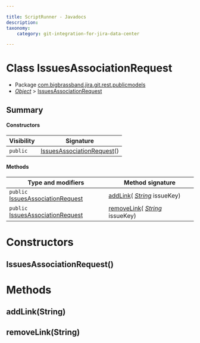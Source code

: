 ```yaml
---

title: ScriptRunner - Javadocs
description:
taxonomy:
    category: git-integration-for-jira-data-center

---
```


# Class IssuesAssociationRequest

* Package [com.bigbrassband.jira.git.rest.publicmodels](#)
*  *[Object](https://docs.oracle.com/javase/8/docs/api/java/lang/Object.html)*  \> [IssuesAssociationRequest](#)



## Summary
#### Constructors
| Visibility | Signature |
| --- | --- |
| `public` | [IssuesAssociationRequest](#issuesassociationrequest)() |

#### Methods
| Type and modifiers | Method signature |
| --- | --- |
| `public` [IssuesAssociationRequest](#) | [addLink](#addlinkstring)( *[String](https://docs.oracle.com/javase/8/docs/api/java/lang/String.html)*  issueKey) |
| `public` [IssuesAssociationRequest](#) | [removeLink](#removelinkstring)( *[String](https://docs.oracle.com/javase/8/docs/api/java/lang/String.html)*  issueKey) |




# Constructors
## IssuesAssociationRequest()



# Methods
## addLink(String)




## removeLink(String)



